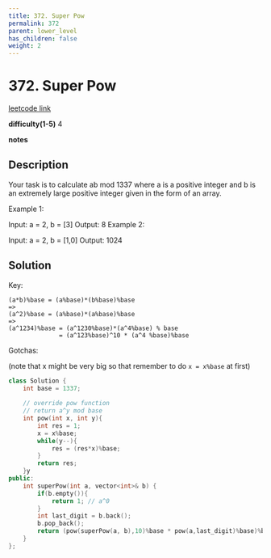 ```yaml
---
title: 372. Super Pow
permalink: 372
parent: lower_level
has_children: false
weight: 2
---
```

# 372. Super Pow

[leetcode link](https://leetcode.com/problems/super-pow/)

**difficulty(1-5)** 
4

**notes**   


## Description

Your task is to calculate ab mod 1337 where a is a positive integer and b is an extremely large positive integer given in the form of an array.

Example 1:

Input: a = 2, b = [3]
Output: 8
Example 2:

Input: a = 2, b = [1,0]
Output: 1024

## Solution
Key:

```
(a*b)%base = (a%base)*(b%base)%base
=>
(a^2)%base = (a%base)*(a%base)%base
=>
(a^1234)%base = (a^1230%base)*(a^4%base) % base
              = (a^123%base)^10 * (a^4 %base)%base
```

Gotchas:

(note that x might be very big so that remember to do `x = x%base` at first)

```c++
class Solution {
    int base = 1337;
    
    // override pow function 
    // return a^y mod base
    int pow(int x, int y){
        int res = 1;
        x = x%base;
        while(y--){
            res = (res*x)%base;
        }
        return res;
    }y
public:
    int superPow(int a, vector<int>& b) {
        if(b.empty()){
            return 1; // a^0
        }
        int last_digit = b.back();
        b.pop_back();
        return (pow(superPow(a, b),10)%base * pow(a,last_digit)%base)%base;
    }
};
```

<!-- 
Default label
{: .label }

Blue label
{: .label .label-blue }

Stable
{: .label .label-green }

New release
{: .label .label-purple }

Coming soon
{: .label .label-yellow }

Deprecated
{: .label .label-red } -->

